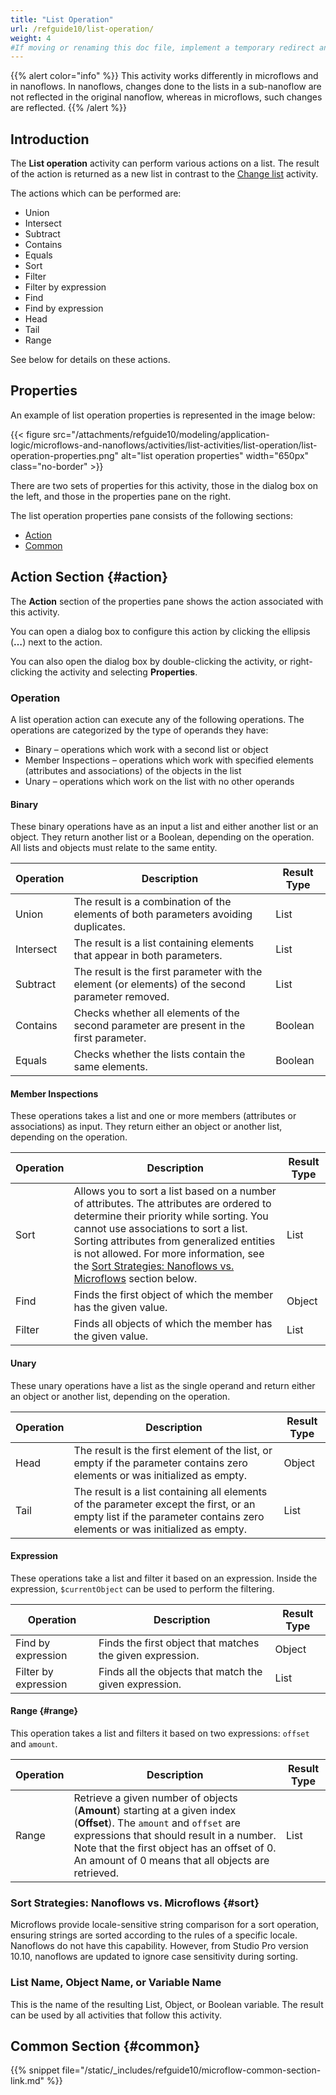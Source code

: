 ```yaml
---
title: "List Operation"
url: /refguide10/list-operation/
weight: 4
#If moving or renaming this doc file, implement a temporary redirect and let the respective team know they should update the URL in the product. See Mapping to Products for more details.
---
```


{{% alert color="info" %}}
This activity works differently in microflows and in nanoflows. In nanoflows, changes done to the lists in a sub-nanoflow are not reflected in the original nanoflow, whereas in microflows, such changes are reflected.
{{% /alert %}}

## Introduction

The **List operation** activity can perform various actions on a list. The result of the action is returned as a new list in contrast to the [Change list](/refguide10/change-list/) activity.

The actions which can be performed are:

* Union 
* Intersect 
* Subtract 
* Contains 
* Equals 
* Sort 
* Filter 
* Filter by expression
* Find 
* Find by expression 
* Head 
* Tail 
* Range

See below for details on these actions.

## Properties

An example of list operation properties is represented in the image below:

{{< figure src="/attachments/refguide10/modeling/application-logic/microflows-and-nanoflows/activities/list-activities/list-operation/list-operation-properties.png" alt="list operation properties" width="650px" class="no-border" >}}

There are two sets of properties for this activity, those in the dialog box on the left, and those in the properties pane on the right.

The list operation properties pane consists of the following sections:

* [Action](#action)
* [Common](#common)

## Action Section {#action}

The **Action** section of the properties pane shows the action associated with this activity.

You can open a dialog box to configure this action by clicking the ellipsis (**…**) next to the action.

You can also open the dialog box by double-clicking the activity, or right-clicking the activity and selecting **Properties**.

### Operation

A list operation action can execute any of the following operations. The operations are categorized by the type of operands they have:

* Binary – operations which work with a second list or object
* Member Inspections – operations which work with specified elements (attributes and associations) of the objects in the list
* Unary – operations which work on the list with no other operands

#### Binary

These binary operations have as an input a list and either another list or an object. They return another list or a Boolean, depending on the operation. All lists and objects must relate to the same entity.

| Operation | Description | Result Type |
| --- | --- | --- |
| Union | The result is a combination of the elements of both parameters avoiding duplicates. | List |
| Intersect | The result is a list containing elements that appear in both parameters. | List |
| Subtract | The result is the first parameter with the element (or elements) of the second parameter removed. | List |
| Contains | Checks whether all elements of the second parameter are present in the first parameter. | Boolean |
| Equals | Checks whether the lists contain the same elements. | Boolean |

#### Member Inspections

These operations takes a list and one or more members (attributes or associations) as input. They return either an object or another list, depending on the operation.

| Operation | Description | Result Type |
| --- | --- | --- |
| Sort | Allows you to sort a list based on a number of attributes. The attributes are ordered to determine their priority while sorting. You cannot use associations to sort a list. Sorting attributes from generalized entities is not allowed. For more information, see the [Sort Strategies: Nanoflows vs. Microflows](#sort) section below. | List |
| Find | Finds the first object of which the member has the given value. | Object |
| Filter | Finds all objects of which the member has the given value. | List |

#### Unary

These unary operations have a list as the single operand and return either an object or another list, depending on the operation.

| Operation | Description | Result Type |
| --- | --- | --- |
| Head | The result is the first element of the list, or empty if the parameter contains zero elements or was initialized as empty. | Object |
| Tail | The result is a list containing all elements of the parameter except the first, or an empty list if the parameter contains zero elements or was initialized as empty. | List |

#### Expression

These operations take a list and filter it based on an expression. Inside the expression, `$currentObject` can be used to perform the filtering.

| Operation | Description | Result Type |
| --- | --- | --- |
| Find by expression | Finds the first object that matches the given expression. | Object |
| Filter by expression | Finds all the objects that match the given expression. | List |

#### Range {#range}

This operation takes a list and filters it based on two expressions: `offset` and `amount`.

| Operation | Description | Result Type |
| --- | --- | --- |
| Range | Retrieve a given number of objects (**Amount**) starting at a given index (**Offset**). The `amount` and `offset` are expressions that should result in a number. Note that the first object has an offset of 0. An amount of 0 means that all objects are retrieved. | List |

### Sort Strategies: Nanoflows vs. Microflows {#sort}

Microflows provide locale-sensitive string comparison for a sort operation, ensuring strings are sorted according to the rules of a specific locale. Nanoflows do not have this capability. However, from Studio Pro version 10.10, nanoflows are updated to ignore case sensitivity during sorting.

### List Name, Object Name, or Variable Name

This is the name of the resulting List, Object, or Boolean variable. The result can be used by all activities that follow this activity.

## Common Section {#common}

{{% snippet file="/static/_includes/refguide10/microflow-common-section-link.md" %}}
